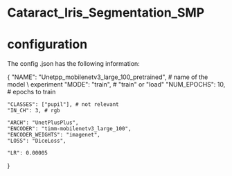 # Cataract_Iris_Segmentation_SMP
 
# configuration
The config .json has the following information:

{
    "NAME": "Unetpp_mobilenetv3_large_100_pretrained", # name of the model \ experiment
    "MODE": "train", # "train" or "load"
    "NUM_EPOCHS": 10, # epochs to train

    "CLASSES": ["pupil"], # not relevant
    "IN_CH": 3, # rgb

    "ARCH": "UnetPlusPlus",
    "ENCODER": "timm-mobilenetv3_large_100",
    "ENCODER_WEIGHTS": "imagenet",
    "LOSS": "DiceLoss",

    "LR": 0.00005
}
